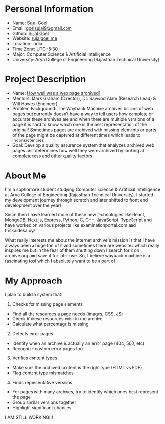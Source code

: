 **Personal Information**
=====================
- Name: Sujal Goel  
- Email: goelsujal9@gmail.com
- Github: [Sujal Goel](https://github.com/sujalgoel)
- Website: [sujalgoel.me](https://sujalgoel.me/)
- Location: India
- Time Zone: UTC+5:30
- Major: Computer Science & Artificial Intelligence
- University: Arya College of Engineering (Rajasthan Technical University)

**Project Description**
=====================
- Name: [How well was a web page archived?](https://docs.google.com/document/d/1oHNwPNYmHV5q3puBfv6IQFs-4gTe9XLN2iz2Lgse-1k/edit?tab=t.0)
- Mentors: Mark Graham (Director), Dr. Sawood Alam (Research Lead) & Will Howes (Engineer)
- Problem Background: The Wayback Machine archives billions of web pages but currently doesn't have a way to tell users how complete or accurate these archives are and when there are multiple versions of a page it is hard to know which one is the best representation of the original! Sometimes pages are archived with missing elements or parts of the page might be captured at different times which leads to inconsistencies
- Goal: Develop a quality assurance system that analyzes archived web pages and determines how well they were archived by looking at completeness and other quality factors

**About Me**
=====================
I'm a sophomore student studying Computer Science & Artificial Intelligence at Arya College of Engineering (Rajasthan Technical University). I started my development journey through scratch and later shifted to front end development over the year!

Since then I have learned more of these new technologies like React, MongoDB, Next.js, Express, Python, C, C++, JavaScript, TypeScript and have worked on various projects like examinationportal.com and triskaideka.xyz

What really interests me about the internet archive's mission is that I have always been a huge fan of it and sometimes there are websites which really inspires me but in the fear of them shutting down I search for it on archive.org and save it for later use. So, I believe wayback machine is a fascinating tool which I absolutely want to be a part of

**My Approach**
=====================

I plan to build a system that:

1) Checks for missing page elements

  - Find all the resources a page needs (images, CSS, JS)
  - Check if these resources exist in the archive
  - Calculate what percentage is missing

2) Detects error pages

  - Identify when an archive is actually an error page (404, 500, etc)
  - Recognize custom error pages too

3) Verifies content types

  - Make sure the archived content is the right type (HTML vs PDF)
  - Flag content type mismatches

4) Finds representative versions

  - For pages with many archives, try to identify which ones best represent the page
  - Group similar versions together
  - Highlight significant changes

I AM STILL WORKING!!!
